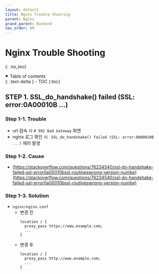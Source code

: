 ```yaml
---
layout: default
title: Nginx Trouble Shooting
parent: Nginx
grand_parent: Backend
nav_order: 99
---
```


# Nginx Trouble Shooting
{: .no_toc}

<details open markdown="block">
  <summary>
    Table of contents
  </summary>
  {: .text-delta }
- TOC
{:toc}
</details>
<!------------------------------------ STEP ------------------------------------>

## STEP 1. SSL_do_handshake() failed (SSL: error:0A00010B ...)

### Step 1-1. Trouble
* url 접속 시 `# 502 Bad Gateway` 화면
* nginx 로그 확인 시 ` SSL_do_handshake() failed (SSL: error:0A00010B ...)` 에러 발생

### Step 1-2. Cause
* [https://stackoverflow.com/questions/76234540/ssl-do-handshake-failed-ssl-error0a00010bssl-routineswrong-version-numbe](https://stackoverflow.com/questions/76234540/ssl-do-handshake-failed-ssl-error0a00010bssl-routineswrong-version-numbe)

### Step 1-3. Solution

* `nginx/nginx.conf`
	* 변경 전
		```nginx
		location / {
		  proxy_pass https://www.example.com;
		  ...
		}
		```
	* 변경 후
		```nginx
		location / {
		  proxy_pass http://www.example.com;
		  ...
		}
		```

